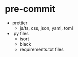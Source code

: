 # pre-commit

- prettier
    - js/ts, css, json, yaml, toml
- .py files
    - isort
    - black
    - requirements.txt files
